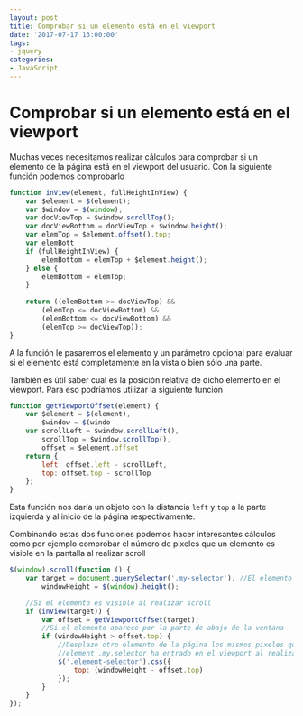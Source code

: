 ```yaml
---
layout: post
title: Comprobar si un elemento está en el viewport
date: '2017-07-17 13:00:00'
tags:
- jquery
categories:
- JavaScript
---
```


# Comprobar si un elemento está en el viewport

Muchas veces necesitamos realizar cálculos para comprobar si un elemento de la página está en el viewport del usuario. Con la siguiente función podemos comprobarlo

```javascript
function inView(element, fullHeightInView) {
    var $element = $(element);
    var $window = $(window);
    var docViewTop = $window.scrollTop();
    var docViewBottom = docViewTop + $window.height();
    var elemTop = $element.offset().top;
    var elemBott
    if (fullHeightInView) {
        elemBottom = elemTop + $element.height();
    } else {
        elemBottom = elemTop;
    }
    
    return ((elemBottom >= docViewTop) &&
        (elemTop <= docViewBottom) &&
        (elemBottom <= docViewBottom) &&
        (elemTop >= docViewTop));
}
```

A la función le pasaremos el elemento y un parámetro opcional para evaluar si el elemento está completamente en la vista o bien sólo una parte.

También es útil saber cual es la posición relativa de dicho elemento en el viewport. Para eso podríamos utilizar la siguiente función

```javascript
function getViewportOffset(element) {
    var $element = $(element),
        $window = $(windo
    var scrollLeft = $window.scrollLeft(),
        scrollTop = $window.scrollTop(),
        offset = $element.offset
    return {
        left: offset.left - scrollLeft,
        top: offset.top - scrollTop
    };
}
```

Esta función nos daría un objeto con la distancia `left` y `top` a la parte izquierda y al inicio de la página respectivamente.

Combinando estas dos funciones podemos hacer interesantes cálculos como por ejemplo comprobar el número de pixeles que un elemento es visible en la pantalla al realizar scroll

```javascript
$(window).scroll(function () {
    var target = document.querySelector('.my-selector'), //El elemento que quiero testear
        windowHeight = $(window).height();

    //Si el elemento es visible al realizar scroll
    if (inView(target)) {
        var offset = getViewportOffset(target);
        //Si el elemento aparece por la parte de abajo de la ventana
        if (windowHeight > offset.top) {
            //Desplazo otro elemento de la página los mismos pixeles que el 
            //element .my.selector ha entrado en el viewport al realizar el scroll
            $('.element-selector').css({
                top: (windowHeight - offset.top)
            });
        }
    }
});
```
